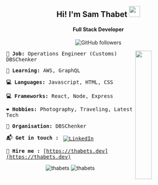 <div align="center">

## Hi! I'm Sam Thabet <img src="https://raw.githubusercontent.com/thabets/thabets/wave.gif" width="30px">

#### Full Stack Developer

![GitHub followers](https://img.shields.io/github/followers/thabets?style=social)

</div>
<samp>
<img src="https://raw.githubusercontent.com/thabets/thabets/master/profile.jpeg" width="30%" align="right">

**:gem: Job:** Operations Engineer (Customs) DBSChenker

**:school_satchel: Learning:** AWS, GraphQL

**:computer: Languages:** Javascript, HTML, CSS

**:computer: Frameworks:** React, Node, Express

**:heart: Hobbies:** Photography, Traveling, Latest Tech

**:office: Organisation:** DBSChenker

**:mailbox_with_mail: Get in touch :**
<a href="https://www.linkedin.com/in/sallam-thabet-93418518a/">
<img src="https://raw.githubusercontent.com/MikeCodesDotNET/MikeCodesDotNET/a8abbf37441f3253f74ea255a47f289208d7568c/Resources/linkedIn.svg" alt="LinkedIn" style="vertical-align:top; margin:4px">
</a>

**:briefcase: Hire me :** [https://thabets.dev](https://thabets.dev)

</samp>

<div align="center">

<img src="https://github-readme-stats.vercel.app/api/top-langs/?username=thabets&layout=compact&hide=html" alt="thabets" />
<img src="https://github-readme-stats.vercel.app/api?username=thabets&show_icons=true" alt="thabets" />
